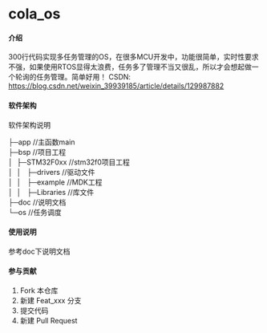 # cola_os

#### 介绍
300行代码实现多任务管理的OS，在很多MCU开发中，功能很简单，实时性要求不强，如果使用RTOS显得太浪费，任务多了管理不当又很乱，所以才会想起做一个轮询的任务管理。简单好用！
CSDN:
https://blog.csdn.net/weixin_39939185/article/details/129987882

#### 软件架构
软件架构说明

├─app      //主函数main  
├─bsp      //项目工程  
│&nbsp;&nbsp;├─STM32F0xx //stm32f0项目工程  
│&nbsp;&nbsp;│&nbsp;&nbsp;  ├─drivers //驱动文件  
│&nbsp;&nbsp;│&nbsp;&nbsp;  ├─example //MDK工程  
│&nbsp;&nbsp;│&nbsp;&nbsp;  ├─Libraries //库文件  
├─doc       //说明文档  
└─os        //任务调度  

#### 使用说明
参考doc下说明文档

#### 参与贡献

1. Fork 本仓库
2. 新建 Feat_xxx 分支
3. 提交代码
4. 新建 Pull Request

